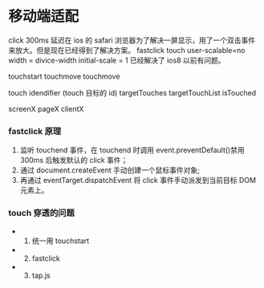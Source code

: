 # 移动端适配

click 300ms 延迟在 ios 的 safari 浏览器为了解决一屏显示，用了一个双击事件来放大。但是现在已经得到了解决方案。 fastclick touch
user-scalable=no width = divice-width initial-scale = 1
已经解决了 ios8 以前有问题。

touchstart
touchmove
touchmove

touch idendifier (touch 目标的 id)
targetTouches
targetTouchList
isTouched

screenX pageX clientX

### fastclick 原理

1. 监听 touchend 事件，在 touchend 时调用 event.preventDefault()禁用 300ms 后触发默认的 click 事件；
2. 通过 document.createEvent 手动创建一个鼠标事件对象;
3. 再通过 eventTarget.dispatchEvent 将 click 事件手动派发到当前目标 DOM 元素上。

### touch 穿透的问题

- 1. 统一用 touchstart
- 2. fastclick
- 3. tap.js
